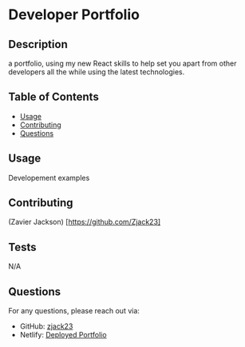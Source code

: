 # Developer Portfolio

## Description

a portfolio, using my new React skills to help set you apart from other developers all the while using the latest technologies.

## Table of Contents

- [Usage](#usage)
- [Contributing](#contributing)
- [Questions](#questions)

## Usage

Developement examples

## Contributing

(Zavier Jackson) [https://github.com/Zjack23]

## Tests

N/A

## Questions

For any questions, please reach out via:

- GitHub: [zjack23](https://github.com/zjack23)
- Netlify: [Deployed Portfolio](https://6698c78a2b97e7643431c7aa--resonant-bienenstitch-4cd787.netlify.app) 
